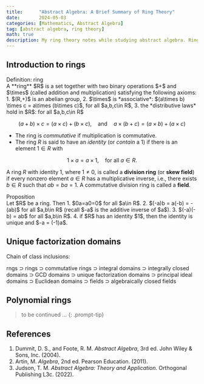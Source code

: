 ```yaml
---
title:      "Abstract Algebra: A Brief Summary of Ring Theory"
date:       2024-05-03
categories: [Mathematics, Abstract Algebra]
tag: [abstract algebra, ring theory]
math: true
description: My ring theory notes while studying abstract algebra. Ring theory explores various properties and structures within rings, such as subrings, ideals, homomorphisms, quotient rings, and the structure of polynomial rings.
---
```

## Introduction to rings
<div class="box-info" markdown="1">
<div class="title"> Definition: ring </div>
A **ring** $R$ is a set together with two binary operations $+$ and $\times$ (called addition and multiplication) satisfying the following axioms:
1. $(R,+)$ is an abelian group,
2. $\times$ is *associative*: $(a\times b) \times c = a\times (b\times c)$, for all $a,b,c\in R$,
3. the *distributive laws* hold in $R$: for all $a,b,c\in R$

$$
\begin{equation}
(a+b)\times c = (a\times c) + (b\times c), \quad \text{and}  \quad a\times (b+c) = (a\times b) + (a\times c)
\end{equation}
$$

</div>

- The ring is *commutative* if multiplication is commutative.
- The ring $R$ is said to have an *identity* (or *contain* a $1$) if there is an element $1\in R$ with 

$$
\begin{equation}
    1\times a = a\times 1, \quad \text{for all $a\in R$}.
\end{equation}
$$

A ring $R$ with identity $1$, where $1 \neq 0$, is called a **division ring** (or **skew field**) if every nonzero element $a\in R$ has a multiplicative inverse, i.e., there exists $b \in R$ such that $ab=ba=1$. A commutative division ring is called a **field**.

<div class="box-warning" markdown="1">
<div class="title"> Proposition </div>
Let $R$ be a ring. Then
1. $0a=a0=0$ for all $a\in R$.
2. $(-a)b = a(-b) = -(ab)$ for all $a,b\in R$ (recall $-a$ is the additive inverse of $a$).
3. $(-a)(-b) = ab$ for all $a,b\in R$.
4. if $R$ has an identity $1$, then the identity is unique and $-a = (-1)a$. 
</div>

## Unique factorization domains

Chain of class inclusions:

rngs $\supset$ rings $\supset$ commutative rings $\supset$ integral domains $\supset$ integrally closed domains $\supset$ GCD domains $\supset$ unique factorization domains $\supset$ principal ideal domains $\supset$ Euclidean domains $\supset$ fields $\supset$ algebraically closed fields

## Polynomial rings

> to be continued ...
{: .prompt-tip}

## References
1. Dummit, D. S., and Foote, R. M. *Abstract Algebra*, 3rd ed. John Wiley & Sons, Inc. (2004).
2. Artin, M. *Algebra*, 2nd ed. Pearson Education. (2011).
3. Judson, T. M. *Abstract Algebra: Theory and Application*. Orthogonal Publishing L3c. (2022).
